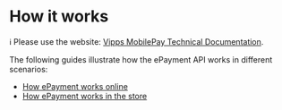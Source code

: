 <!-- START_METADATA
---
title: How it works
sidebar_label: How ePayment works
sidebar_position: 5
pagination_next: null
pagination_prev: null
---
END_METADATA -->

# How it works

<!-- START_COMMENT -->

ℹ️ Please use the website:
[Vipps MobilePay Technical Documentation](https://vippsas.github.io/vipps-developer-docs/docs/APIs/epayment-api).

<!-- END_COMMENT -->

The following guides illustrate how the ePayment API works in different scenarios:

* [How ePayment works online](vipps-epayment-api-how-it-works-online.md)
* [How ePayment works in the store](vipps-epayment-api-how-it-works-in-store.md)
